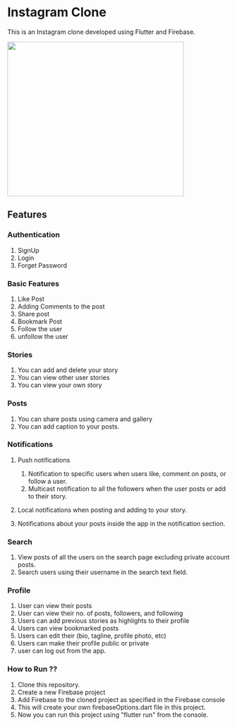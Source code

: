 # Instagram Clone 
This is an Instagram clone developed using Flutter and Firebase.

<image src="https://github.com/Priyanshu078/instagram_clone/assets/66347715/a72924d9-896f-46f2-a08b-7b5078093639"  width="400" height="350" >

## Features
### Authentication

1. SignUp 
2. Login
3. Forget Password

### Basic Features 

1. Like Post
2. Adding Comments to the post
3. Share post
4. Bookmark Post
5. Follow the user
6. unfollow the user
   
### Stories

1. You can add and delete your story
2. You can view other user stories
3. You can view your own story

### Posts

1. You can share posts using camera and gallery
2. You can add caption to your posts.

### Notifications

1. Push notifications

    1. Notification to specific users when users like, comment on posts, or follow a user.
    2. Multicast notification to all the followers when the user posts or add to their story.

2. Local notifications when posting and adding to your story.
3. Notifications about your posts inside the app in the notification section.

### Search

1. View posts of all the users on the search page excluding private account posts.
2. Search users using their username in the search text field.

### Profile 

1. User can view their posts 
2. User can view their no. of posts, followers, and following
3. Users can add previous stories as highlights to their profile
4. Users can view bookmarked posts
5. Users can edit their (bio, tagline, profile photo, etc)
6. Users can make their profile public or private
7. user can log out from the app.

### How to Run ?? 

1. Clone this repository.
2. Create a new Firebase project 
3. Add Firebase to the cloned project as specified in the Firebase console
4. This will create your own firebaseOptions.dart file in this project.
5. Now you can run this project using "flutter run" from the console.

